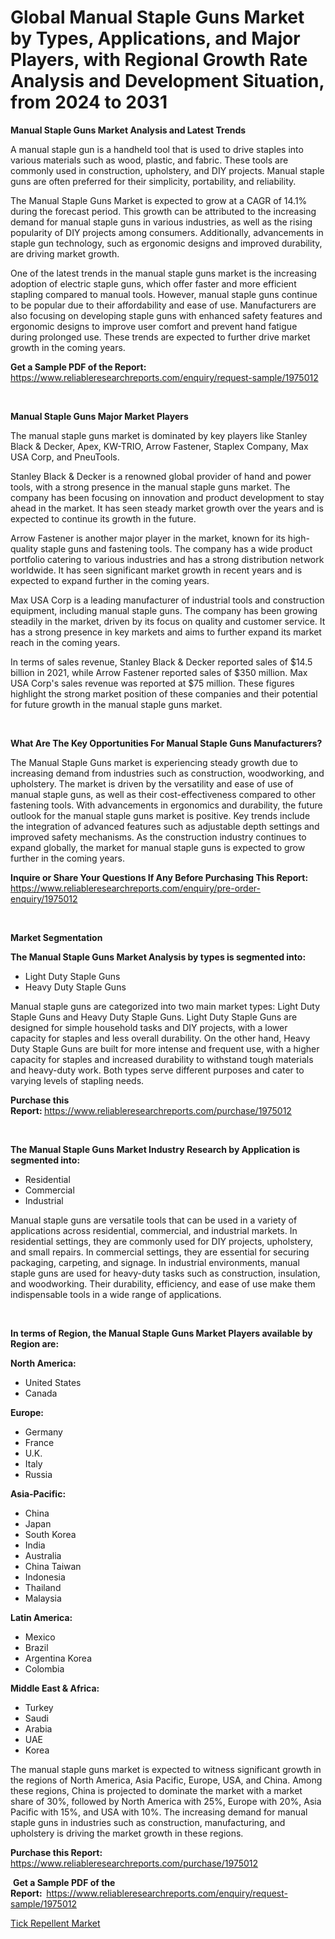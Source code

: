 <p><h1>Global Manual Staple Guns Market by Types, Applications, and Major Players, with Regional Growth Rate Analysis and Development Situation, from 2024 to 2031</h1></p><p><strong>Manual Staple Guns Market Analysis and Latest Trends</strong></p>
<p><p>A manual staple gun is a handheld tool that is used to drive staples into various materials such as wood, plastic, and fabric. These tools are commonly used in construction, upholstery, and DIY projects. Manual staple guns are often preferred for their simplicity, portability, and reliability.</p><p>The Manual Staple Guns Market is expected to grow at a CAGR of 14.1% during the forecast period. This growth can be attributed to the increasing demand for manual staple guns in various industries, as well as the rising popularity of DIY projects among consumers. Additionally, advancements in staple gun technology, such as ergonomic designs and improved durability, are driving market growth.</p><p>One of the latest trends in the manual staple guns market is the increasing adoption of electric staple guns, which offer faster and more efficient stapling compared to manual tools. However, manual staple guns continue to be popular due to their affordability and ease of use. Manufacturers are also focusing on developing staple guns with enhanced safety features and ergonomic designs to improve user comfort and prevent hand fatigue during prolonged use. These trends are expected to further drive market growth in the coming years.</p></p>
<p><strong>Get a Sample PDF of the Report:&nbsp;</strong> <a href="https://www.reliableresearchreports.com/enquiry/request-sample/1975012">https://www.reliableresearchreports.com/enquiry/request-sample/1975012</a></p>
<p>&nbsp;</p>
<p><strong>Manual Staple Guns Major Market Players</strong></p>
<p><p>The manual staple guns market is dominated by key players like Stanley Black & Decker, Apex, KW-TRIO, Arrow Fastener, Staplex Company, Max USA Corp, and PneuTools. </p><p>Stanley Black & Decker is a renowned global provider of hand and power tools, with a strong presence in the manual staple guns market. The company has been focusing on innovation and product development to stay ahead in the market. It has seen steady market growth over the years and is expected to continue its growth in the future.</p><p>Arrow Fastener is another major player in the market, known for its high-quality staple guns and fastening tools. The company has a wide product portfolio catering to various industries and has a strong distribution network worldwide. It has seen significant market growth in recent years and is expected to expand further in the coming years.</p><p>Max USA Corp is a leading manufacturer of industrial tools and construction equipment, including manual staple guns. The company has been growing steadily in the market, driven by its focus on quality and customer service. It has a strong presence in key markets and aims to further expand its market reach in the coming years.</p><p>In terms of sales revenue, Stanley Black & Decker reported sales of $14.5 billion in 2021, while Arrow Fastener reported sales of $350 million. Max USA Corp's sales revenue was reported at $75 million. These figures highlight the strong market position of these companies and their potential for future growth in the manual staple guns market.</p></p>
<p>&nbsp;</p>
<p><strong>What Are The Key Opportunities For Manual Staple Guns Manufacturers?</strong></p>
<p><p>The Manual Staple Guns market is experiencing steady growth due to increasing demand from industries such as construction, woodworking, and upholstery. The market is driven by the versatility and ease of use of manual staple guns, as well as their cost-effectiveness compared to other fastening tools. With advancements in ergonomics and durability, the future outlook for the manual staple guns market is positive. Key trends include the integration of advanced features such as adjustable depth settings and improved safety mechanisms. As the construction industry continues to expand globally, the market for manual staple guns is expected to grow further in the coming years.</p></p>
<p><strong>Inquire or Share Your Questions If Any Before Purchasing This Report:</strong> <a href="https://www.reliableresearchreports.com/enquiry/pre-order-enquiry/1975012">https://www.reliableresearchreports.com/enquiry/pre-order-enquiry/1975012</a></p>
<p>&nbsp;</p>
<p><strong>Market Segmentation</strong></p>
<p><strong>The Manual Staple Guns Market Analysis by types is segmented into:</strong></p>
<p><ul><li>Light Duty Staple Guns</li><li>Heavy Duty Staple Guns</li></ul></p>
<p><p>Manual staple guns are categorized into two main market types: Light Duty Staple Guns and Heavy Duty Staple Guns. Light Duty Staple Guns are designed for simple household tasks and DIY projects, with a lower capacity for staples and less overall durability. On the other hand, Heavy Duty Staple Guns are built for more intense and frequent use, with a higher capacity for staples and increased durability to withstand tough materials and heavy-duty work. Both types serve different purposes and cater to varying levels of stapling needs.</p></p>
<p><strong>Purchase this Report:&nbsp;</strong><a href="https://www.reliableresearchreports.com/purchase/1975012">https://www.reliableresearchreports.com/purchase/1975012</a></p>
<p>&nbsp;</p>
<p><strong>The Manual Staple Guns Market Industry Research by Application is segmented into:</strong></p>
<p><ul><li>Residential</li><li>Commercial</li><li>Industrial</li></ul></p>
<p><p>Manual staple guns are versatile tools that can be used in a variety of applications across residential, commercial, and industrial markets. In residential settings, they are commonly used for DIY projects, upholstery, and small repairs. In commercial settings, they are essential for securing packaging, carpeting, and signage. In industrial environments, manual staple guns are used for heavy-duty tasks such as construction, insulation, and woodworking. Their durability, efficiency, and ease of use make them indispensable tools in a wide range of applications.</p></p>
<p>&nbsp;</p>
<p><strong>In terms of Region, the Manual Staple Guns Market Players available by Region are:</strong></p>
<p>
    <p> <strong> North America: </strong>
        <ul>
            <li>United States</li>
            <li>Canada</li>
        </ul>
        </p> 
    <p> <strong> Europe: </strong>
        <ul>
            <li>Germany</li>
            <li>France</li>
            <li>U.K.</li>
            <li>Italy</li>
            <li>Russia</li>
        </ul>
        </p> 
    <p> <strong> Asia-Pacific: </strong>
        <ul>
            <li>China</li>
            <li>Japan</li>
            <li>South Korea</li>
            <li>India</li>
            <li>Australia</li>
            <li>China Taiwan</li>
            <li>Indonesia</li>
            <li>Thailand</li>
            <li>Malaysia</li>
        </ul>
        </p> 
    <p> <strong> Latin America: </strong>
        <ul>
            <li>Mexico</li>
            <li>Brazil</li>
            <li>Argentina Korea</li>
            <li>Colombia</li>
        </ul>
        </p> 
    <p> <strong> Middle East & Africa: </strong>
        <ul>
            <li>Turkey</li>
            <li>Saudi</li>
            <li>Arabia</li>
            <li>UAE</li>
            <li>Korea</li>
        </ul>
    </p>
    </p>
<p><p>The manual staple guns market is expected to witness significant growth in the regions of North America, Asia Pacific, Europe, USA, and China. Among these regions, China is projected to dominate the market with a market share of 30%, followed by North America with 25%, Europe with 20%, Asia Pacific with 15%, and USA with 10%. The increasing demand for manual staple guns in industries such as construction, manufacturing, and upholstery is driving the market growth in these regions.</p></p>
<p><strong>Purchase this Report: </strong><a href="https://www.reliableresearchreports.com/purchase/1975012">https://www.reliableresearchreports.com/purchase/1975012</a></p>
<p>&nbsp;<strong>Get a Sample PDF of the Report:&nbsp;&nbsp;</strong><a href="https://www.reliableresearchreports.com/enquiry/request-sample/1975012">https://www.reliableresearchreports.com/enquiry/request-sample/1975012</a></p>
<p><strong></strong></p>
<p><p><a href="https://github.com/RichRobinson5/Market-Research-Report-List-4/blob/main/tick-repellent-market.md">Tick Repellent Market</a></p></p>